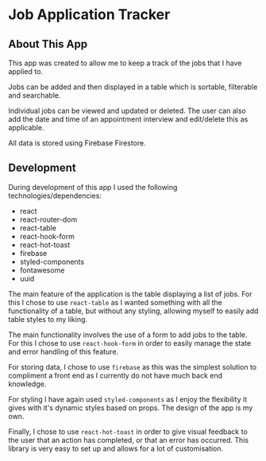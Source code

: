 # Job Application Tracker

## About This App

This app was created to allow me to keep a track of the jobs that I have applied to.

Jobs can be added and then displayed in a table which is sortable, filterable and searchable.

Individual jobs can be viewed and updated or deleted. The user can also add the date and time of an appointment interview and edit/delete this as applicable.

All data is stored using Firebase Firestore.

## Development

During development of this app I used the following technologies/dependencies:

- react
- react-router-dom
- react-table
- react-hook-form
- react-hot-toast
- firebase
- styled-components
- fontawesome
- uuid

The main feature of the application is the table displaying a list of jobs. For this I chose to use `react-table` as I wanted something with all the functionality of a table, but without any styling, allowing myself to easily add table styles to my liking.

The main functionality involves the use of a form to add jobs to the table. For this I chose to use `react-hook-form` in order to easily manage the state and error handling of this feature.

For storing data, I chose to use `firebase` as this was the simplest solution to compliment a front end as I currently do not have much back end knowledge.

For styling I have again used `styled-components` as I enjoy the flexibility it gives with it's dynamic styles based on props. The design of the app is my own.

Finally, I chose to use `react-hot-toast` in order to give visual feedback to the user that an action has completed, or that an error has occurred. This library is very easy to set up and allows for a lot of customisation.
